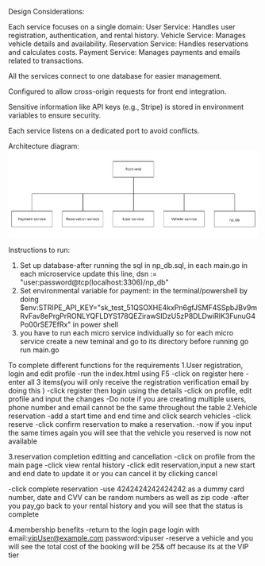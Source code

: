 Design Considerations:

Each service focuses on a single domain:
User Service: Handles user registration, authentication, and rental history.
Vehicle Service: Manages vehicle details and availability.
Reservation Service: Handles reservations and calculates costs.
Payment Service: Manages payments and emails related to transactions.

All the services connect to one database for easier management.

Configured to allow cross-origin requests for front end integration.

Sensitive information like API keys (e.g., Stripe) is stored in environment variables to ensure security.

Each service listens on a dedicated port to avoid conflicts.

Architecture diagram:
![alt text](image.png)



Instructions to run:
1. Set up database-after running the sql in np_db.sql, in each main.go in each microservice update this line, dsn := "user:password@tcp(localhost:3306)/np_db"
2. Set environmental variable for payment: in the terminal/powershell by doing $env:STRIPE_API_KEY="sk_test_51QSOXHE4kxPn6gfJSMF4SSpbJBv9mRvFav8ePrgPrRONLYQFLDYS178QEZirawSIDzU5zP8DLDwiRIK3FunuG4Po00rSE7EfRx"
in power shell
3. you have to run each micro service individually so for each micro service create a new teminal and go to its directory before running go run main.go

To complete different functions for the requirements
1.User registration, login and edit profile
-run the index.html using F5
-click on register here
-enter all 3 items(you will only receive the registration verification email by doing this )
-click register then login using the details
-click on profile, edit profile and input the changes
-Do note if you are creating multiple users, phone number and email cannot be the same throughout the table
2.Vehicle reservation 
-add a start time and end time and click search vehicles
-click reserve 
-click confirm reservation to make a reservation.
-now if you input the same times again you will see that the vehicle you reserved is now not available

3.reservation completion editting and cancellation
-click on profile from the main page
-click view rental history
-click edit reservation,input a new start and end date to update it or you can cancel it by clicking cancel

-click complete reservation
-use 4242424242424242 as a dummy card number, date and CVV can be random numbers as well as zip code
-after you pay,go back to your rental history and you will see that the status is complete

4.membership benefits
 -return to the login page 
 login with email:vipUser@example.com password:vipuser
 -reserve a vehicle and you will see the total cost of the booking will be 25& off because its at the VIP tier


